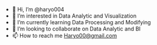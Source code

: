 - 👋 Hi, I’m @haryo004
- 👀 I’m interested in Data Analytic and Visualization
- 🌱 I’m currently learning Data Processing and Modifying
- 💞️ I’m looking to collaborate on Data Analytic and BI
- 📫 How to reach me Haryo00@gmail.com

<!---
haryo004/haryo004 is a ✨ special ✨ repository because its `README.md` (this file) appears on your GitHub profile.
You can click the Preview link to take a look at your changes.
--->
